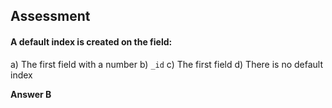 ## Assessment

#### A default index is created on the field:

a) The first field with a number
b) `_id`
c) The first field
d) There is no default index

**Answer B**
